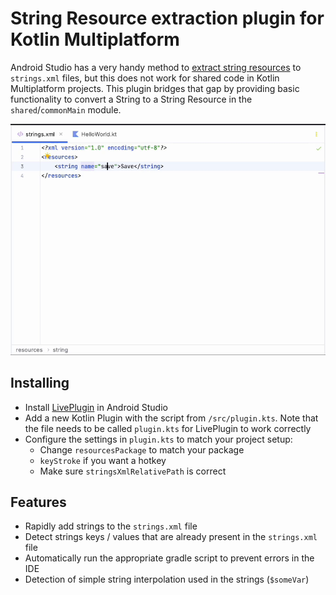 # String Resource extraction plugin for Kotlin Multiplatform

Android Studio has a very handy method to [extract string resources](https://hadiyarajesh.com/how-to-extract-string-resource-in-android-studio/) to `strings.xml` files, but this does not work for shared code in Kotlin Multiplatform projects. This plugin bridges that gap by providing basic functionality to convert a String to a String Resource in the `shared`/`commonMain` module.

![til](https://raw.githubusercontent.com/MathiasDL/kmp-string-resource-plugin/main/docs/example_usage.gif)

## Installing

- Install [LivePlugin](https://plugins.jetbrains.com/plugin/7282-liveplugin) in Android Studio
- Add a new Kotlin Plugin with the script from `/src/plugin.kts`. Note that the file needs to be called `plugin.kts` for LivePlugin to work correctly
- Configure the settings in `plugin.kts` to match your project setup:
  - Change `resourcesPackage` to match your package
  - `keyStroke` if you want a hotkey
  - Make sure `stringsXmlRelativePath` is correct

## Features

- Rapidly add strings to the `strings.xml` file
- Detect strings keys / values that are already present in the `strings.xml` file
- Automatically run the appropriate gradle script to prevent errors in the IDE
- Detection of simple string interpolation used in the strings (`$someVar`)
